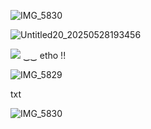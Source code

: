 ![IMG_5830](https://github.com/user-attachments/assets/624e4098-b294-496f-abc7-91512e4ffdd7)

![Untitled20_20250528193456](https://github.com/user-attachments/assets/46325370-7eab-49c6-852a-c2d302eff104)

![](https://64.media.tumblr.com/bdd7f7f89da1a8d71fcb75c8527614b3/9038416a0f65a24b-cf/s75x75_c1/e5b4aa927868ec7cad6a2ab46ccb48f2ca7f00a7.gif) ‿‿  etho  !! 

![IMG_5829](https://github.com/user-attachments/assets/4f914874-22a2-4749-9078-c66097a0b3ec)


txt

![IMG_5830](https://github.com/user-attachments/assets/99a7107c-26d4-431a-b7d1-a8f71d934ff8)
